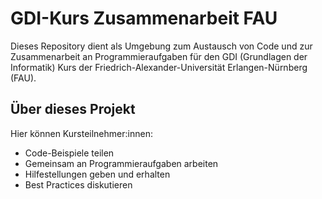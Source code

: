 # GDI-Kurs Zusammenarbeit FAU
Dieses Repository dient als Umgebung zum Austausch von Code und zur Zusammenarbeit an Programmieraufgaben für den GDI (Grundlagen der Informatik) Kurs der Friedrich-Alexander-Universität Erlangen-Nürnberg (FAU).

## Über dieses Projekt 

Hier können Kursteilnehmer:innen:

- Code-Beispiele teilen
- Gemeinsam an Programmieraufgaben arbeiten
- Hilfestellungen geben und erhalten
- Best Practices diskutieren